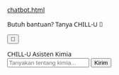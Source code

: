 [chatbot.html](https://github.com/user-attachments/files/22890749/chatbot.html)
<!DOCTYPE html>
<html lang="id">
<head>
<meta charset="UTF-8">
<title>🤖 CHILL-U Universe Chat</title>
<style>
  body {
    margin: 0;
    font-family: 'Segoe UI', sans-serif;
  }

  /* === Tombol robot biru melayang === */
  #chatToggle {
    position: fixed;
    bottom: 25px;
    right: 25px;
    width: 65px;
    height: 65px;
    border-radius: 50%;
    background: radial-gradient(circle at 30% 30%, #6b8bff, #2f4cff);
    border: none;
    cursor: pointer;
    font-size: 32px;
    color: white;
    display: flex;
    align-items: center;
    justify-content: center;
    box-shadow: 0 0 20px rgba(91,124,255,0.8);
    animation: float 3s ease-in-out infinite, pulse 2s ease-in-out infinite;
    transition: transform 0.3s ease, box-shadow 0.3s ease;
    z-index: 1000;
  }

  #chatToggle:hover {
    transform: scale(1.15);
    box-shadow: 0 0 25px rgba(91,124,255,1);
  }

  /* === Animasi melayang dan berdenyut === */
  @keyframes float {
    0%, 100% { transform: translateY(0); }
    50% { transform: translateY(-6px); }
  }
  @keyframes pulse {
    0%, 100% { box-shadow: 0 0 15px rgba(91,124,255,0.8); }
    50% { box-shadow: 0 0 30px rgba(91,124,255,1); }
  }

  /* === Balon teks ajakan === */
  #chatHint {
    position: fixed;
    bottom: 105px;
    right: 95px;
    background: white;
    color: #2f4cff;
    padding: 10px 14px;
    border-radius: 12px;
    box-shadow: 0 4px 14px rgba(0,0,0,0.2);
    font-size: 14px;
    font-weight: 500;
    opacity: 0;
    transform: translateY(10px);
    animation: hintPop 4s ease-in-out infinite;
    z-index: 999;
  }

  @keyframes hintPop {
    0%, 70%, 100% { opacity: 0; transform: translateY(10px); }
    10%, 40% { opacity: 1; transform: translateY(0); }
  }

  /* === Kotak chat === */
  .chat-box {
    position: fixed;
    bottom: 95px;
    right: 25px;
    width: 340px;
    height: 460px;
    display: none;
    flex-direction: column;
    background: linear-gradient(145deg, #f9f9f9, #e5e5e5);
    border-radius: 16px;
    box-shadow: 0 10px 25px rgba(0,0,0,0.3);
    overflow: hidden;
    z-index: 999;
    animation: slideUp 0.4s ease;
  }

  @keyframes slideUp {
    from { transform: translateY(30px); opacity: 0; }
    to { transform: translateY(0); opacity: 1; }
  }

  .chat-header {
    background: #5b7cff;
    color: white;
    text-align: center;
    padding: 12px;
    font-weight: 600;
    letter-spacing: 0.5px;
  }

  .messages {
    flex: 1;
    padding: 14px;
    overflow-y: auto;
    background: #ffffff;
    color: #333;
    font-size: 14px;
  }

  .user, .bot {
    padding: 10px;
    margin: 8px 0;
    border-radius: 10px;
    line-height: 1.4;
  }

  .user {
    background: #dbe2ff;
    text-align: right;
    color: #1e2a78;
  }

  .bot {
    background: #f0f0f0;
    color: #333;
  }

  .input-area {
    display: flex;
    gap: 8px;
    padding: 10px;
    background: #efefef;
    border-top: 1px solid #ddd;
  }

  input {
    flex: 1;
    padding: 8px 10px;
    border-radius: 8px;
    border: 1px solid #ccc;
    outline: none;
    font-size: 14px;
  }

  button#sendBtn {
    padding: 8px 14px;
    border: none;
    border-radius: 8px;
    background: #5b7cff;
    color: white;
    cursor: pointer;
    font-weight: 600;
  }

  button#sendBtn:hover {
    background: #6e8fff;
  }
</style>
</head>
<body>

<!-- Balon teks ajakan -->
<div id="chatHint">Butuh bantuan? Tanya CHILL-U 🤖</div>

<!-- Tombol ikon robot -->
<button id="chatToggle">🤖</button>

<!-- Kotak chat -->
<div class="chat-box" id="chatBox">
  <div class="chat-header">CHILL-U Asisten Kimia</div>
  <div class="messages" id="chatMessages"></div>
  <div class="input-area">
    <input type="text" id="chatInput" placeholder="Tanyakan tentang kimia...">
    <button id="sendBtn">Kirim</button>
  </div>
</div>

<script>
  const chatBox = document.getElementById("chatBox");
  const chatToggle = document.getElementById("chatToggle");
  const chatHint = document.getElementById("chatHint");
  const chatMessages = document.getElementById("chatMessages");
  const chatInput = document.getElementById("chatInput");
  const sendBtn = document.getElementById("sendBtn");

  // Toggle muncul/tutup chat
  chatToggle.onclick = () => {
    const visible = chatBox.style.display === "flex";
    chatBox.style.display = visible ? "none" : "flex";
    chatHint.style.display = visible ? "block" : "none";
  };

  // Kirim pesan
  function sendMessage() {
    const userText = chatInput.value.trim();
    if (!userText) return;
    appendMessage("user", userText);
    chatInput.value = "";

    setTimeout(async () => {
      const botReply = await getBotReply(userText);
      appendMessage("bot", botReply);
      chatMessages.scrollTop = chatMessages.scrollHeight;
    }, 400);
  }

  // Tampilkan pesan
  function appendMessage(sender, text) {
    const msg = document.createElement("div");
    msg.className = sender;
    msg.textContent = text;
    chatMessages.appendChild(msg);
  }

  // Balasan bot sederhana
  async function getBotReply(question) {
    const q = question.toLowerCase();
    if (q.includes("atom")) return "Atom adalah partikel terkecil penyusun materi, terdiri dari proton, neutron, dan elektron.";
    if (q.includes("molekul")) return "Molekul adalah gabungan dua atau lebih atom yang terikat secara kimia.";
    if (q.includes("asam") && q.includes("basa")) return "Asam menghasilkan ion H⁺ dan basa menghasilkan ion OH⁻ dalam larutan.";
    if (q.includes("reaksi kimia")) return "Reaksi kimia melibatkan perubahan susunan atom untuk membentuk zat baru.";
    if (q.includes("katalis")) return "Katalis mempercepat reaksi tanpa ikut bereaksi secara permanen.";
    if (q.includes("larutan")) return "Larutan adalah campuran homogen antara zat pelarut dan zat terlarut.";
    if (q.includes("hidrokarbon")) return "Hidrokarbon terdiri dari unsur karbon (C) dan hidrogen (H). Contohnya metana (CH₄).";
    if (q.includes("halo") || q.includes("hai")) return "Halo! Aku CHILL-U, siap bantu kamu belajar kimia! 😊";
    if (q.includes("terima kasih")) return "Sama-sama! Senang bisa membantu 😄";
    return "Hmm... menarik! Tapi aku belum punya jawaban detail untuk itu. Coba tanyakan hal tentang atom, reaksi, atau katalis 😉";
  }

  sendBtn.onclick = sendMessage;
  chatInput.addEventListener("keypress", e => {
    if (e.key === "Enter") sendMessage();
  });
</script>

</body>
</html>
